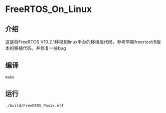 # FreeRTOS_On_Linux

## 介绍

这是将FreeRTOS V10.2.1移植到linux平台的移植层代码，参考早期freertosV6版本的移植代码，并修复一些bug

## 编译

```shell
make
```

## 运行

```shell
./build/FreeRTOS_Posix.elf
```
